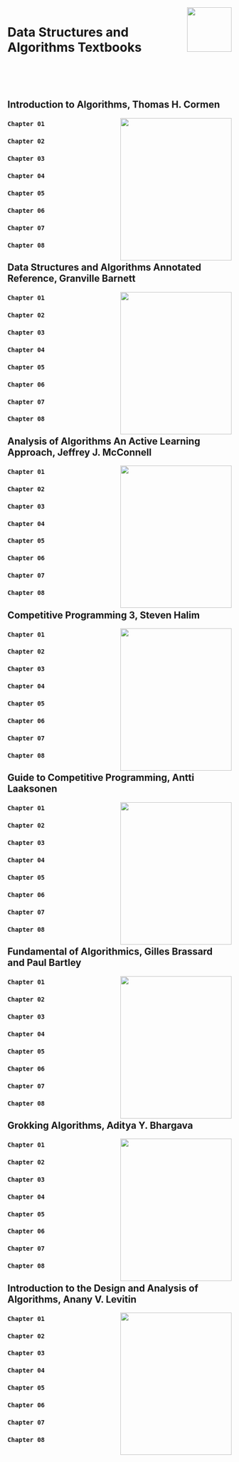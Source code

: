 <img align="right" width="100" src="https://github.com/cs-MohamedAyman/Computer-Science/blob/master/textbooks-covers/textbooks.jpg">

# Data Structures and Algorithms Textbooks

<br><br><br>

## Introduction to Algorithms, Thomas H. Cormen

<img align="right" width="250" height="320" src="https://github.com/cs-MohamedAyman/Computer-Science/blob/master/textbooks-covers/Introduction-to-Algorithms-Thomas-H.-Cormen.jpg">

### `Chapter 01`
### `Chapter 02`
### `Chapter 03`
### `Chapter 04`
### `Chapter 05`
### `Chapter 06`
### `Chapter 07`
### `Chapter 08`

## Data Structures and Algorithms Annotated Reference, Granville Barnett

<img align="right" width="250" height="320" src="https://github.com/cs-MohamedAyman/Computer-Science/blob/master/textbooks-covers/Data-Structures-and-Algorithms-Annotated-Reference-Granville-Barnett.jpg">

### `Chapter 01`
### `Chapter 02`
### `Chapter 03`
### `Chapter 04`
### `Chapter 05`
### `Chapter 06`
### `Chapter 07`
### `Chapter 08`

## Analysis of Algorithms An Active Learning Approach, Jeffrey J. McConnell

<img align="right" width="250" height="320" src="https://github.com/cs-MohamedAyman/Computer-Science/blob/master/textbooks-covers/Analysis-of-Algorithms-An-Active-Learning-Approach-Jeffrey-J.-McConnell.jpg">

### `Chapter 01`
### `Chapter 02`
### `Chapter 03`
### `Chapter 04`
### `Chapter 05`
### `Chapter 06`
### `Chapter 07`
### `Chapter 08`

## Competitive Programming 3, Steven Halim

<img align="right" width="250" height="320" src="https://github.com/cs-MohamedAyman/Computer-Science/blob/master/textbooks-covers/Competitive-Programming-3-Steven-Halim.jpg">

### `Chapter 01`
### `Chapter 02`
### `Chapter 03`
### `Chapter 04`
### `Chapter 05`
### `Chapter 06`
### `Chapter 07`
### `Chapter 08`

## Guide to Competitive Programming, Antti Laaksonen

<img align="right" width="250" height="320" src="https://github.com/cs-MohamedAyman/Computer-Science/blob/master/textbooks-covers/Guide-to-Competitive-Programming-Antti-Laaksonen.jpg">

### `Chapter 01`
### `Chapter 02`
### `Chapter 03`
### `Chapter 04`
### `Chapter 05`
### `Chapter 06`
### `Chapter 07`
### `Chapter 08`

## Fundamental of Algorithmics, Gilles Brassard and Paul Bartley

<img align="right" width="250" height="320" src="https://github.com/cs-MohamedAyman/Computer-Science/blob/master/textbooks-covers/Fundamental-of-Algorithmics-Gilles-Brassard-and-Paul-Bartley.jpg">

### `Chapter 01`
### `Chapter 02`
### `Chapter 03`
### `Chapter 04`
### `Chapter 05`
### `Chapter 06`
### `Chapter 07`
### `Chapter 08`

## Grokking Algorithms, Aditya Y. Bhargava

<img align="right" width="250" height="320" src="https://github.com/cs-MohamedAyman/Computer-Science/blob/master/textbooks-covers/Grokking-Algorithms-Aditya-Y.-Bhargava.jpg">

### `Chapter 01`
### `Chapter 02`
### `Chapter 03`
### `Chapter 04`
### `Chapter 05`
### `Chapter 06`
### `Chapter 07`
### `Chapter 08`

## Introduction to the Design and Analysis of Algorithms, Anany V. Levitin

<img align="right" width="250" height="320" src="https://github.com/cs-MohamedAyman/Computer-Science/blob/master/textbooks-covers/Introduction-to-the-Design-and-Analysis-of-Algorithms-Anany-V.-Levitin.jpg">

### `Chapter 01`
### `Chapter 02`
### `Chapter 03`
### `Chapter 04`
### `Chapter 05`
### `Chapter 06`
### `Chapter 07`
### `Chapter 08`
